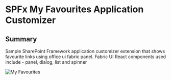 # SPFx My Favourites Application Customizer

## Summary
Sample SharePoint Framework application customizer extension that shows favourite links using office ui fabric panel. Fabric UI React components used include - panel, dialog, list and spinner

![My Favourites](./assets/spfx-myfavourites.gif)